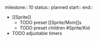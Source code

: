 milestone:: 10
status:: planned
start:: 
end::

- [[Sprite]]
	- TODO preset [[Sprite/Mom]]s
	- TODO preset children #Sprite/Kid
- TODO adjustable timers